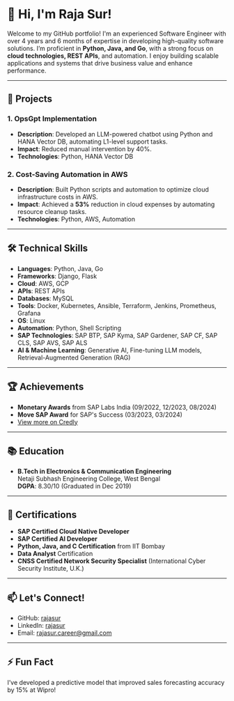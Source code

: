 # 👋 Hi, I'm Raja Sur!

Welcome to my GitHub portfolio! I'm an experienced Software Engineer with over 4 years and 6 months of expertise in developing high-quality software solutions. I’m proficient in **Python, Java, and Go**, with a strong focus on **cloud technologies, REST APIs**, and automation. I enjoy building scalable applications and systems that drive business value and enhance performance.

---

## 🚀 Projects

### 1. OpsGpt Implementation
- **Description**: Developed an LLM-powered chatbot using Python and HANA Vector DB, automating L1-level support tasks.
- **Impact**: Reduced manual intervention by 40%.
- **Technologies**: Python, HANA Vector DB

### 2. Cost-Saving Automation in AWS
- **Description**: Built Python scripts and automation to optimize cloud infrastructure costs in AWS.
- **Impact**: Achieved a **53%** reduction in cloud expenses by automating resource cleanup tasks.
- **Technologies**: Python, AWS, Automation

---

## 🛠️ Technical Skills

- **Languages**: Python, Java, Go
- **Frameworks**: Django, Flask
- **Cloud**: AWS, GCP
- **APIs**: REST APIs
- **Databases**: MySQL
- **Tools**: Docker, Kubernetes, Ansible, Terraform, Jenkins, Prometheus, Grafana
- **OS**: Linux
- **Automation**: Python, Shell Scripting
- **SAP Technologies**: SAP BTP, SAP Kyma, SAP Gardener, SAP CF, SAP CLS, SAP AVS, SAP ALS
- **AI & Machine Learning**: Generative AI, Fine-tuning LLM models, Retrieval-Augmented Generation (RAG)

---

## 🏆 Achievements

- **Monetary Awards** from SAP Labs India (09/2022, 12/2023, 08/2024)
- **Move SAP Award** for SAP's Success (03/2023, 03/2024)
- [View more on Credly](https://www.credly.com/users/rajasur/badges)

---

## 📚 Education

- **B.Tech in Electronics & Communication Engineering**  
  Netaji Subhash Engineering College, West Bengal  
  **DGPA**: 8.30/10 (Graduated in Dec 2019)

---

## 📜 Certifications

- **SAP Certified Cloud Native Developer**
- **SAP Certified AI Developer**
- **Python, Java, and C Certification** from IIT Bombay
- **Data Analyst** Certification
- **CNSS Certified Network Security Specialist** (International Cyber Security Institute, U.K.)

---

## 📫 Let's Connect!

- GitHub: [rajasur](https://github.com/rajasur)
- LinkedIn: [rajasur](https://www.linkedin.com/in/rajasur/)
- Email: [rajasur.career@gmail.com](mailto:rajasur.career@gmail.com)

---

## ⚡ Fun Fact

I’ve developed a predictive model that improved sales forecasting accuracy by 15% at Wipro!